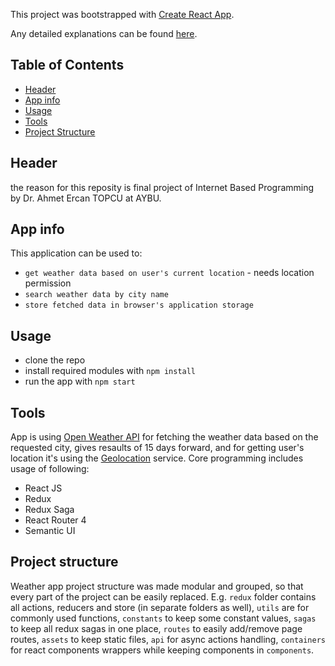 This project was bootstrapped with [Create React App](https://github.com/facebookincubator/create-react-app).

Any detailed explanations can be found [here](https://github.com/facebookincubator/create-react-app/blob/master/packages/react-scripts/template/README.md).

## Table of Contents
- [Header](#header)
- [App info](#app-info)
- [Usage](#usage)
- [Tools](#tools)
- [Project Structure](#project-structure)

## Header
the reason for this reposity is final project of Internet Based Programming by Dr. Ahmet Ercan TOPCU at AYBU.

## App info

This application can be used to:
* `get weather data based on user's current location` - needs location permission
* `search weather data by city name`
* `store fetched data in browser's application storage`

## Usage
* clone the repo
* install required modules with `npm install`
* run the app with `npm start`

## Tools
App is using [Open Weather API](http://openweathermap.org/forecast16) for fetching the weather data based on the requested city, gives resaults of 15 days forward, and for getting user's location it's using the [Geolocation](https://developer.mozilla.org/en-US/docs/Web/API/Geolocation/Using_geolocation) service.
Core programming includes usage of following:
* React JS
* Redux
* Redux Saga
* React Router 4
* Semantic UI

## Project structure
Weather app project structure was made modular and grouped, so that every part of the project can be easily replaced. 
E.g. `redux` folder contains all actions, reducers and store (in separate folders as well), `utils` are for commonly used functions, `constants` to keep some constant values, `sagas` to keep all redux sagas in one place, `routes` to easily add/remove page routes, `assets` to keep static files, `api` for async actions handling, `containers` for react components wrappers while keeping components in `components`.
